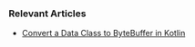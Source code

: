 ### Relevant Articles
- [Convert a Data Class to ByteBuffer in Kotlin](https://www.baeldung.com/kotlin/convert-data-class-to-bytebuffer)
